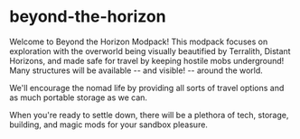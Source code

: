 # beyond-the-horizon

Welcome to Beyond the Horizon Modpack! This modpack focuses on exploration with the overworld being visually beautified by Terralith, Distant Horizons, 
and made safe for travel by keeping hostile mobs underground! Many structures will be available -- and visible! -- around the world.

We'll encourage the nomad life by providing all sorts of travel options and as much portable storage as we can. 

When you're ready to settle down, there will be a plethora of tech, storage, building, and magic mods for your sandbox pleasure. 

